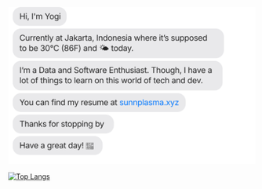 [![Hi, I'm Yogi. I live in Bandung, Indonesia. I am a frontend web developer. Though. You can find my socials at bento.me/yogiifr. Thanks for stopping by, have a great day!](./out/output.svg)](https://sunnplasma.xyz)

[![Top Langs](https://github-readme-stats.vercel.app/api/top-langs/?username=yogiifr&theme=onedark)](https://github.com/anuraghazra/github-readme-stats)
